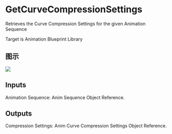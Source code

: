 # GetCurveCompressionSettings

Retrieves the Curve Compression Settings for the given Animation Sequence

Target is Animation Blueprint Library

## 图示

![]($-20221218-17513493.png)

## Inputs

Animation Sequence: Anim Sequence Object Reference.  

## Outputs

Compression Settings: Anim Curve Compression Settings Object Reference.

